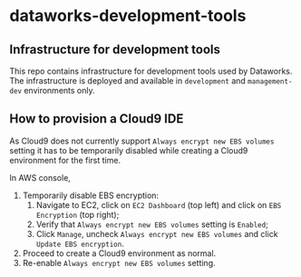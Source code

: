 # dataworks-development-tools

## Infrastructure for development tools

This repo contains infrastructure for development tools used by Dataworks. The infrastructure is deployed and available in `development` and `management-dev` environments only. 

## How to provision a Cloud9 IDE

As Cloud9 does not currently support `Always encrypt new EBS volumes` setting it has to be temporarily disabled while creating a Cloud9 environment for the first time.

In AWS console, 
1. Temporarily disable EBS encryption: 
    1. Navigate to EC2, click on `EC2 Dashboard` (top left) and click on `EBS Encryption` (top right);
    1. Verify that `Always encrypt new EBS volumes` setting is `Enabled`;
    1. Click `Manage`, uncheck `Always encrypt new EBS volumes` and click `Update EBS encryption`.
1. Proceed to create a Cloud9 environment as normal.
1. Re-enable `Always encrypt new EBS volumes` setting.


